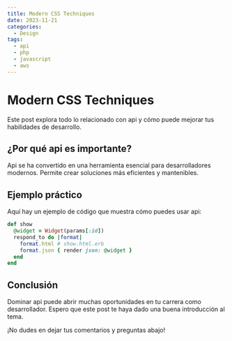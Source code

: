 ```yaml
---
title: Modern CSS Techniques
date: 2023-11-21
categories: 
  - Design
tags:
  - api
  - php
  - javascript
  - aws
---
```


# Modern CSS Techniques

Este post explora todo lo relacionado con api y cómo puede mejorar tus habilidades de desarrollo.

## ¿Por qué api es importante?

Api se ha convertido en una herramienta esencial para desarrolladores modernos. Permite crear soluciones más eficientes y mantenibles.

## Ejemplo práctico

Aquí hay un ejemplo de código que muestra cómo puedes usar api:

```ruby
def show
  @widget = Widget(params[:id])
  respond_to do |format|
    format.html # show.html.erb
    format.json { render json: @widget }
  end
end
```

## Conclusión

Dominar api puede abrir muchas oportunidades en tu carrera como desarrollador. Espero que este post te haya dado una buena introducción al tema.

¡No dudes en dejar tus comentarios y preguntas abajo!